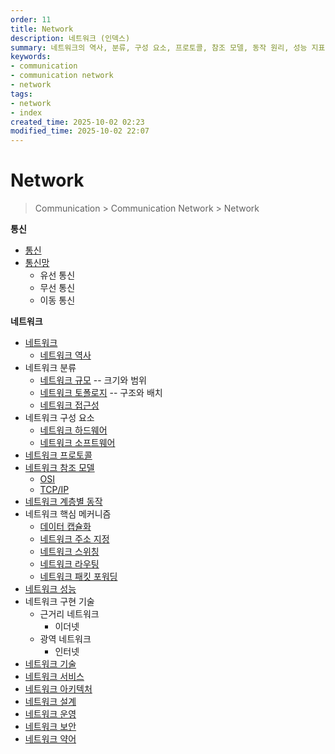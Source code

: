 ```yaml
---
order: 11
title: Network
description: 네트워크 (인덱스)
summary: 네트워크의 역사, 분류, 구성 요소, 프로토콜, 참조 모델, 동작 원리, 성능 지표, 구현 기술 등 핵심 분야에 대한 개요
keywords:
- communication
- communication network
- network
tags:
- network
- index
created_time: 2025-10-02 02:23
modified_time: 2025-10-02 22:07
---
```


# Network

> Communication > Communication Network > Network


**통신**
- [통신](./communication/index.md)
- [통신망](./communication-network/index.md)
  - 유선 통신
  - 무선 통신
  - 이동 통신

**네트워크**
- [네트워크](./network.md)
  - [네트워크 역사](./network-history.md)
- 네트워크 분류
  - [네트워크 규모](./network-type-scale.md) -- 크기와 범위
  - [네트워크 토폴로지](./network-type-topology.md) -- 구조와 배치
  - [네트워크 접근성](./network-type-accessibility.md)
- 네트워크 구성 요소
  - [네트워크 하드웨어](./network-component/index.md#network-hardware)
  - [네트워크 소프트웨어](./network-component/index.md#network-software)
- [네트워크 프로토콜](./network-protocol.md)
- [네트워크 참조 모델](./network-reference-model.md)
  - [OSI](./network-reference-model.md#osi-model)
  - [TCP/IP](./network-reference-model.md#internet-protocol-suite)
- [네트워크 계층별 동작](./network-layer/index.md)
- 네트워크 핵심 메커니즘
  - [데이터 캡슐화](./data-encapsulation)
  - [네트워크 주소 지정](./network-address.md)
  - [네트워크 스위칭](./network-switching.md)
  - [네트워크 라우팅](./network-routing.md) 
  - [네트워크 패킷 포워딩](./network-forwarding.md)
- [네트워크 성능](./network-performance.md)
- 네트워크 구현 기술
  - 근거리 네트워크
    - 이더넷
  - 광역 네트워크
    - 인터넷
- [네트워크 기술](./network-technology/index.md)
- [네트워크 서비스](./network-service/index.md)
- [네트워크 아키텍처](./network-architecture.md)
- [네트워크 설계](./network-design.md)
- [네트워크 운영](./network-operation.md)
- [네트워크 보안](./network-security/index.md)
- [네트워크 약어](./network-glossary.md)